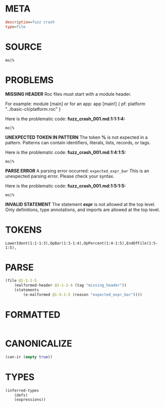 # META
~~~ini
description=fuzz crash
type=file
~~~
# SOURCE
~~~roc
mo|%
~~~
# PROBLEMS
**MISSING HEADER**
Roc files must start with a module header.

For example:
        module [main]
or for an app:
        app [main!] { pf: platform "../basic-cli/platform.roc" }

Here is the problematic code:
**fuzz_crash_001.md:1:1:1:4:**
```roc
mo|%
```


**UNEXPECTED TOKEN IN PATTERN**
The token **%** is not expected in a pattern.
Patterns can contain identifiers, literals, lists, records, or tags.

Here is the problematic code:
**fuzz_crash_001.md:1:4:1:5:**
```roc
mo|%
```


**PARSE ERROR**
A parsing error occurred: `expected_expr_bar`
This is an unexpected parsing error. Please check your syntax.

Here is the problematic code:
**fuzz_crash_001.md:1:5:1:5:**
```roc
mo|%
```


**INVALID STATEMENT**
The statement **expr** is not allowed at the top level.
Only definitions, type annotations, and imports are allowed at the top level.

# TOKENS
~~~zig
LowerIdent(1:1-1:3),OpBar(1:3-1:4),OpPercent(1:4-1:5),EndOfFile(1:5-1:5),
~~~
# PARSE
~~~clojure
(file @1-1-1-5
	(malformed-header @1-1-1-4 (tag "missing_header"))
	(statements
		(e-malformed @1-5-1-5 (reason "expected_expr_bar"))))
~~~
# FORMATTED
~~~roc

~~~
# CANONICALIZE
~~~clojure
(can-ir (empty true))
~~~
# TYPES
~~~clojure
(inferred-types
	(defs)
	(expressions))
~~~
